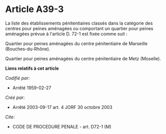# Article A39-3

La liste des établissements pénitentiaires classés dans la catégorie des centres pour peines aménagées ou comportant un
quartier pour peines aménagées prévue à l'article D. 72-1 est fixée comme suit :

Quartier pour peines aménagées du centre pénitentiaire de Marseille (Bouches-du-Rhône).

Quartier pour peines aménagées du centre pénitentiaire de Metz (Moselle).

**Liens relatifs à cet article**

_Codifié par_:

  - Arrêté 1959-02-27

_Créé par_:

  - Arrêté 2003-09-17 art. 4 JORF 30 octobre 2003

_Cite_:

  - CODE DE PROCEDURE PENALE - art. D72-1 (M)
